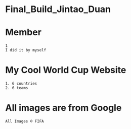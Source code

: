 # Final_Build_Jintao_Duan
 
# Member
    1
    I did it by myself

# My Cool World Cup Website
    1. 6 countries
    2. 6 teams


# All images are from Google 
    All Images © FIFA
